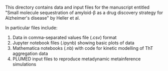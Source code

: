 This directory contains data and input files for the manuscript entitled "Small molecule sequestration of amyloid-β as a drug discovery strategy for Alzheimer's disease" by Heller et al. 

In particular files include: 
1. Data in comma-separated values file (.csv) format
2. Jupyter notebook files (.ipynb) showing basic plots of data
3. Mathematica notebooks (.nb) with code for kinetic modelling of ThT aggregation data
4. PLUMED input files to reproduce metadynamic metainference simulations
